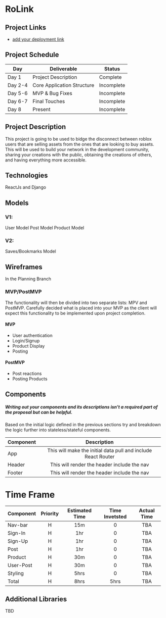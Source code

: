# RoLink

## Project Links

- [add your deployment link]()

## Project Schedule

|  Day | Deliverable | Status
|---|---| ---|
|Day 1| Project Description | Complete
|Day 2-4| Core Application Structure | Incomplete
|Day 5-6| MVP & Bug Fixes | Incomplete
|Day 6-7| Final Touches | Incomplete
|Day 8| Present | Incomplete

## Project Description

This project is going to be used to bidge the disconnect between roblox users that are selling assets from the ones that are looking to buy assets. This will be used to build your network in the development community, sharing your creations with the public, obtaining the creations of others, and having everything more accessible.


## Technologies
ReactJs and Django

## Models
### V1:
User Model
Post Model
Product Model

### V2:
Saves/Bookmarks Model


## Wireframes

In the Planning Branch


### MVP/PostMVP

The functionality will then be divided into two separate lists: MPV and PostMVP.  Carefully decided what is placed into your MVP as the client will expect this functionality to be implemented upon project completion.  

#### MVP
- User authentication
- Login/Signup
- Product Display
- Posting


#### PostMVP

- Post reactions
- Posting Products

## Components
##### Writing out your components and its descriptions isn't a required part of the proposal but can be helpful.

Based on the initial logic defined in the previous sections try and breakdown the logic further into stateless/stateful components. 


| Component | Description | 
| --- | :---: |  
| App | This will make the initial data pull and include React Router| 
| Header | This will render the header include the nav | 
| Footer | This will render the header include the nav | 


# Time Frame

| Component | Priority | Estimated Time | Time Invetsted | Actual Time |
| --- | :---: |  :---: | :---: | :---: |
| Nav-bar | H | 15m| 0 | TBA |
| Sign-In | H | 1hr| 0 | TBA |
| Sign-Up | H | 1hr| 0 | TBA |
| Post | H | 1hr| 0 | TBA |
| Product | H | 30m| 0 | TBA |
| User-Post | H | 30m| 0 | TBA |
| Styling | H | 5hrs| 0 | TBA |
| Total | H | 8hrs| 5hrs | TBA |

## Additional Libraries
 TBD


